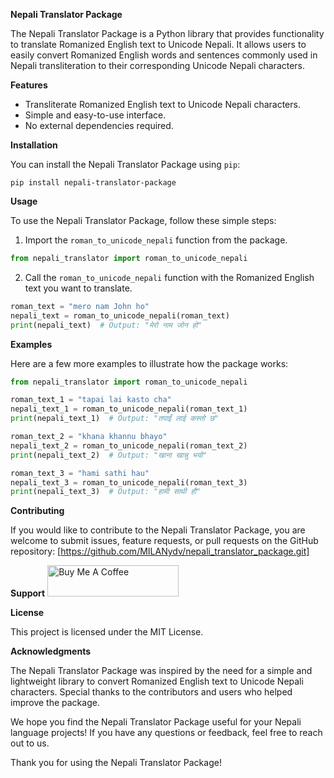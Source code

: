 **Nepali Translator Package**

The Nepali Translator Package is a Python library that provides functionality to translate Romanized English text to Unicode Nepali. It allows users to easily convert Romanized English words and sentences commonly used in Nepali transliteration to their corresponding Unicode Nepali characters.

**Features**

- Transliterate Romanized English text to Unicode Nepali characters.
- Simple and easy-to-use interface.
- No external dependencies required.

**Installation**

You can install the Nepali Translator Package using `pip`:

```
pip install nepali-translator-package
```

**Usage**

To use the Nepali Translator Package, follow these simple steps:

1. Import the `roman_to_unicode_nepali` function from the package.

```python
from nepali_translator import roman_to_unicode_nepali
```

2. Call the `roman_to_unicode_nepali` function with the Romanized English text you want to translate.

```python
roman_text = "mero nam John ho"
nepali_text = roman_to_unicode_nepali(roman_text)
print(nepali_text)  # Output: "मेरो नाम जोन हो"
```

**Examples**

Here are a few more examples to illustrate how the package works:

```python
from nepali_translator import roman_to_unicode_nepali

roman_text_1 = "tapai lai kasto cha"
nepali_text_1 = roman_to_unicode_nepali(roman_text_1)
print(nepali_text_1)  # Output: "तपाईं लाई कस्तो छ"

roman_text_2 = "khana khannu bhayo"
nepali_text_2 = roman_to_unicode_nepali(roman_text_2)
print(nepali_text_2)  # Output: "खाना खान्नु भयो"

roman_text_3 = "hami sathi hau"
nepali_text_3 = roman_to_unicode_nepali(roman_text_3)
print(nepali_text_3)  # Output: "हामी साथी हौ"
```

**Contributing**

If you would like to contribute to the Nepali Translator Package, you are welcome to submit issues, feature requests, or pull requests on the GitHub repository: [https://github.com/MILANydv/nepali_translator_package.git] 

**Support**
<a href="https://www.buymeacoffee.com/ymilanproj" target="_blank"><img src="https://cdn.buymeacoffee.com/buttons/v2/default-yellow.png" alt="Buy Me A Coffee" height="50px" width="210px"></a>


**License**

This project is licensed under the MIT License.

**Acknowledgments**

The Nepali Translator Package was inspired by the need for a simple and lightweight library to convert Romanized English text to Unicode Nepali characters. Special thanks to the contributors and users who helped improve the package.

We hope you find the Nepali Translator Package useful for your Nepali language projects! If you have any questions or feedback, feel free to reach out to us.

Thank you for using the Nepali Translator Package!